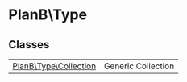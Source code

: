 
                                                                                                                                            
    
# PlanB\Type



## Classes
| | |
| --- | --- |
| [PlanB\Type\Collection](../PlanB/Type/Collection.md) | Generic Collection |






                                                                                                                                                                                                                                                                                                                                                                                                            
    
                                                                                                                                                                                                                                                                             
                